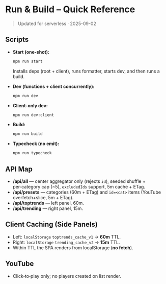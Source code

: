 # Run & Build – Quick Reference

> Updated for serverless · 2025-09-02

## Scripts

- **Start (one-shot):**

    ```bash
    npm run start
    ```

    Installs deps (root + client), runs formatter, starts dev, and then runs a build.

- **Dev (functions + client concurrently):**

    ```bash
    npm run dev
    ```

- **Client-only dev:**

    ```bash
    npm run dev:client
    ```

- **Build:**

    ```bash
    npm run build
    ```

- **Typecheck (no emit):**
    ```bash
    npm run typecheck
    ```

## API Map

- **/api/all** — center aggregator only (rejects `id`), seeded shuffle + per‑category cap (~5), `excludedIds` support, 5m cache + ETag.
- **/api/presets** — categories (60m + ETag) and `id=<cat>` items (YouTube overfetch+slice, 5m + ETag).
- **/api/toptrends** — left panel, 60m.
- **/api/trending** — right panel, 15m.

## Client Caching (Side Panels)

- Left: `localStorage` `toptrends_cache_v1` → **60m** TTL.
- Right: `localStorage` `trending_cache_v2` → **15m** TTL.
- Within TTL the SPA renders from localStorage (**no fetch**).

## YouTube

- Click‑to‑play only; no players created on list render.
